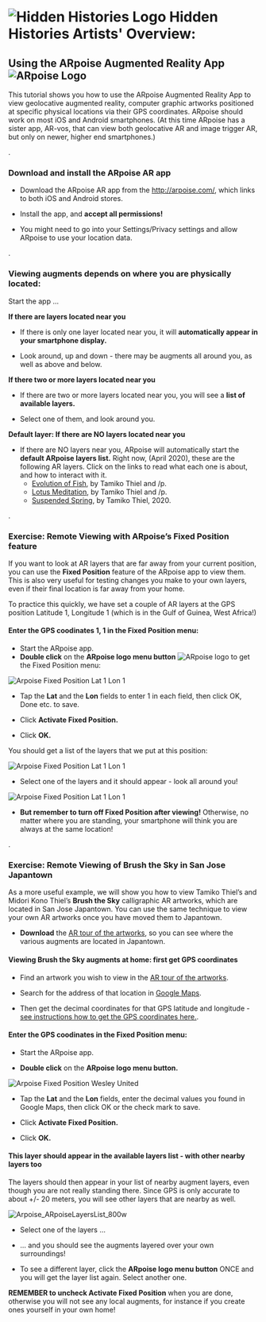 # ![Hidden Histories Logo](/images/hiddenhistories-logo.png) Hidden Histories Artists' Overview:


## Using the ARpoise Augmented Reality App ![ARpoise Logo](images/ARpoise_logo_rgb_64.png)

This tutorial shows you how to use the ARpoise Augmented Reality App to view geolocative augmented reality, computer graphic artworks positioned at specific physical locations via their GPS coordinates. ARpoise should work on most iOS and Android smartphones. (At this time ARpoise has a sister app, AR-vos, that can view both geolocative AR and image trigger AR, but only on newer, higher end smartphones.)

. 
### Download and install the ARpoise AR app

- Download the ARpoise AR app from the http://arpoise.com/, which links to both iOS and Android stores.

- Install the app, and **accept all permissions!**

- You might need to go into your Settings/Privacy settings  and allow ARpoise to use your location data.

. 
### Viewing augments depends on where you are physically located:

Start the app ...

**If there are layers located near you**

- If there is only one layer located near you, it will **automatically appear in your smartphone display.**

- Look around, up and down - there may be augments all around you, as well as above and below.

**If there two or more layers located near you**

- If there are two or more layers located near you, you will see a **list of available layers.**

- Select one of them, and look around you.

**Default layer: If there are NO layers located near you**

- If there are NO layers near you, ARpoise will automatically start the **default ARpoise layers list.** Right now, (April 2020), these are the following AR layers. Click on the links to read what each one is about, and how to interact with it.
  - [Evolution of Fish](http://www.tamikothiel.com/evolutionoffish/), by Tamiko Thiel and /p. 
  - [Lotus Meditation](http://tamikothiel.com/AR/lotus-meditation.html), by Tamiko Thiel and /p. 
  - [Suspended Spring](https://youtu.be/4a4afq_DzE0), by Tamiko Thiel, 2020.

. 
### Exercise: Remote Viewing with ARpoise’s Fixed Position feature

If you want to look at AR layers that are far away from your current position, you can use the **Fixed Position** feature of the ARpoise app to view them. This is also very useful for testing changes you make to your own layers, even if their final location is far away from your home.

To practice this quickly, we have set a couple of AR layers at the GPS position Latitude 1, Longitude 1 (which is in the Gulf of Guinea, West Africa!)

#### Enter the GPS coodinates 1, 1 in the Fixed Position menu:

- Start the ARpoise app.
- **Double click** on the **ARpoise logo menu button** ![ARpoise logo](images/ARpoise_logo_rgb_64.png) to get the Fixed Position menu:

![Arpoise Fixed Position Lat 1 Lon 1](images/Arpoise_FixedPosition1-1_white.png)


- Tap the **Lat** and the **Lon** fields to enter 1 in each field, then click OK, Done etc. to save.

- Click **Activate Fixed Position.**

- Click **OK.**

You should get a list of the layers that we put at this position:

![Arpoise Fixed Position Lat 1 Lon 1](images/Arpoise_FixedPositionLayerList_white.png)

- Select one of the layers and it should appear - look all around you!

![Arpoise Fixed Position Lat 1 Lon 1](images/Arpoise_FixedPositionReignOfGold_white.png)

- **But remember to turn off Fixed Position after viewing!** Otherwise, no matter where you are standing, your smartphone will think you are always at the same location!

. 

### Exercise: Remote Viewing of Brush the Sky in San Jose Japantown

As a more useful example, we will show you how to view Tamiko Thiel’s and Midori Kono Thiel’s **Brush the Sky** calligraphic AR artworks, which are located in San Jose Japantown. You can use the same technique to view your own AR artworks once you have moved them to Japantown.

- **Download** the [AR tour of the artworks](http://tamikothiel.com/brushthesky/PR/BrushTheSky_AR-tourSanJoseJapantown.pdf), so you can see where the various augments are located in Japantown.

#### Viewing Brush the Sky augments at home: first get GPS coordinates

- Find an artwork you wish to view in the [AR tour of the artworks](http://tamikothiel.com/brushthesky/PR/BrushTheSky_AR-tourSanJoseJapantown.pdf).

- Search for the address of that location in [Google Maps](https://www.google.com/maps/).

- Then get the decimal coordinates for that GPS latitude and longitude - [see instructions how to get the GPS coordinates here.](https://www.businessinsider.de/international/how-to-find-coordinates-on-google-maps/).

#### Enter the GPS coodinates in the Fixed Position menu:

- Start the ARpoise app.

- **Double click** on the **ARpoise logo menu button.**

![Arpoise Fixed Position Wesley United](images/Arpoise_FixedPositionWesleyUnited_800w.png)


- Tap the **Lat** and the **Lon** fields, enter the decimal values you found in Google Maps, then click OK or the check mark to save.

- Click **Activate Fixed Position.**

- Click **OK.**

#### This layer should appear in the available layers list - with other nearby layers too

The layers should then appear in your list of nearby augment layers, even though you are not really standing there. Since GPS is only accurate to about +/- 20 meters, you will see other layers that are nearby as well.

![Arpoise_ARpoiseLayersList_800w](images/Arpoise_ARpoiseLayersList_800w.png)

- Select one of the layers ...

- ... and you should see the augments layered over your own surroundings!

- To see a different layer, click the **ARpoise logo menu button** ONCE and you will get the layer list again. Select another one.

**REMEMBER to uncheck Activate Fixed Position** when you are done, otherwise you will not see any local augments, for instance if you create ones yourself in your own home!



